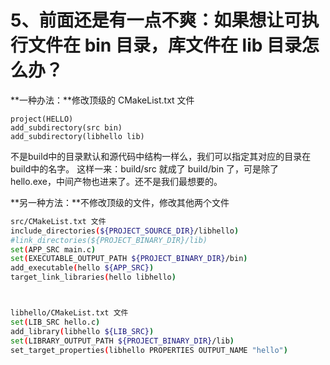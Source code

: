 # 5、前面还是有一点不爽：如果想让可执行文件在 bin 目录，库文件在 lib 目录怎么办？

**一种办法：**修改顶级的 CMakeList.txt 文件



```undefined
project(HELLO)
add_subdirectory(src bin)
add_subdirectory(libhello lib)
```

不是build中的目录默认和源代码中结构一样么，我们可以指定其对应的目录在build中的名字。
 这样一来：build/src 就成了 build/bin 了，可是除了 hello.exe，中间产物也进来了。还不是我们最想要的。





**另一种方法：**不修改顶级的文件，修改其他两个文件



```bash
src/CMakeList.txt 文件
include_directories(${PROJECT_SOURCE_DIR}/libhello)
#link_directories(${PROJECT_BINARY_DIR}/lib)
set(APP_SRC main.c)
set(EXECUTABLE_OUTPUT_PATH ${PROJECT_BINARY_DIR}/bin)
add_executable(hello ${APP_SRC})
target_link_libraries(hello libhello)



libhello/CMakeList.txt 文件
set(LIB_SRC hello.c)
add_library(libhello ${LIB_SRC})
set(LIBRARY_OUTPUT_PATH ${PROJECT_BINARY_DIR}/lib)
set_target_properties(libhello PROPERTIES OUTPUT_NAME "hello")
```





